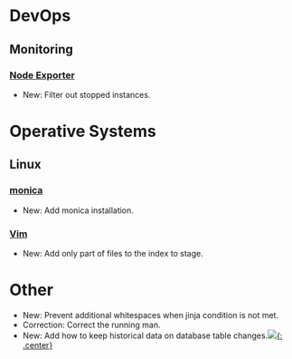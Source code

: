 # DevOps

## Monitoring

### [Node Exporter](node_exporter.md)

* New: Filter out stopped instances.

# Operative Systems

## Linux

### [monica](monica.md)

* New: Add monica installation.

### [Vim](vim.md)

* New: Add only part of files to the index to stage.

# Other

* New: Prevent additional whitespaces when jinja condition is not met.
* Correction: Correct the running man.
* New: Add how to keep historical data on database table changes.[![](not-by-ai.svg){: .center}](https://notbyai.fyi)
